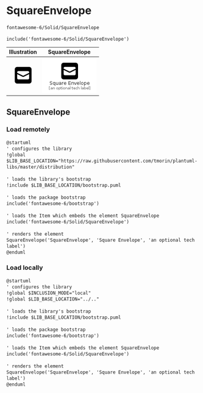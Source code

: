 # SquareEnvelope


```text
fontawesome-6/Solid/SquareEnvelope
```

```text
include('fontawesome-6/Solid/SquareEnvelope')
```



| Illustration | SquareEnvelope |
| :---: | :---: |
| ![illustration for Illustration](../../fontawesome-6/Solid/SquareEnvelope.png) | ![illustration for SquareEnvelope](../../fontawesome-6/Solid/SquareEnvelope.Local.png) |




## SquareEnvelope

### Load remotely
```plantuml
@startuml
' configures the library
!global $LIB_BASE_LOCATION="https://raw.githubusercontent.com/tmorin/plantuml-libs/master/distribution"

' loads the library's bootstrap
!include $LIB_BASE_LOCATION/bootstrap.puml

' loads the package bootstrap
include('fontawesome-6/bootstrap')

' loads the Item which embeds the element SquareEnvelope
include('fontawesome-6/Solid/SquareEnvelope')

' renders the element
SquareEnvelope('SquareEnvelope', 'Square Envelope', 'an optional tech label')
@enduml
```

### Load locally
```plantuml
@startuml
' configures the library
!global $INCLUSION_MODE="local"
!global $LIB_BASE_LOCATION="../.."

' loads the library's bootstrap
!include $LIB_BASE_LOCATION/bootstrap.puml

' loads the package bootstrap
include('fontawesome-6/bootstrap')

' loads the Item which embeds the element SquareEnvelope
include('fontawesome-6/Solid/SquareEnvelope')

' renders the element
SquareEnvelope('SquareEnvelope', 'Square Envelope', 'an optional tech label')
@enduml
```

